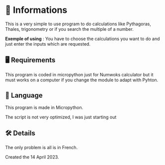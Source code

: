 # 📜 Informations
This is a very simple to use program to do calculations like Pythagoras, Thales, trigonometry or if you search the multiple of a number.

**Exemple of using** : You have to choose the calculations you want to do and just enter the inputs which are requested.

## 🖥️ Requirements
This program is coded in micropython just for Numwoks calculator but it must works on a computer if you change the module to adapt with Pyhton.

## 💬 Language
This program is made in Micropython.

The script is not very optimized, I was just starting out

## 🛠️ Details
The only problem is all is in French.

Created the 14 April 2023.
